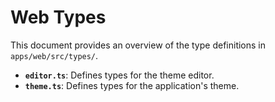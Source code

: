 # Web Types

This document provides an overview of the type definitions in `apps/web/src/types/`.

-   **`editor.ts`**: Defines types for the theme editor.
-   **`theme.ts`**: Defines types for the application's theme.

